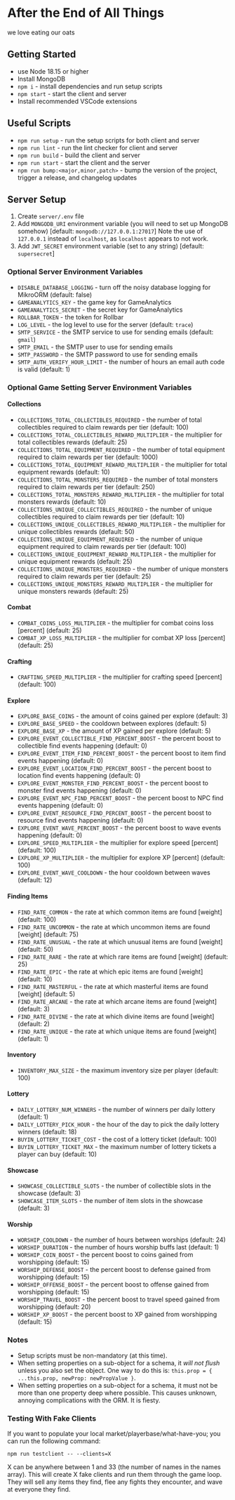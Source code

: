 # After the End of All Things

we love eating our oats

## Getting Started

- use Node 18.15 or higher
- Install MongoDB
- `npm i` - install dependencies and run setup scripts
- `npm start` - start the client and server
- Install recommended VSCode extensions

## Useful Scripts

- `npm run setup` - run the setup scripts for both client and server
- `npm run lint` - run the lint checker for client and server
- `npm run build` - build the client and server
- `npm run start` - start the client and the server
- `npm run bump:<major,minor,patch>` - bump the version of the project, trigger a release, and changelog updates

## Server Setup

1. Create `server/.env` file
1. Add `MONGODB_URI` environment variable (you will need to set up MongoDB somehow) [default: `mongodb://127.0.0.1:27017`] Note the use of `127.0.0.1` instead of `localhost`, as `localhost` appears to not work.
1. Add `JWT_SECRET` environment variable (set to any string) [default: `supersecret`]

### Optional Server Environment Variables

- `DISABLE_DATABASE_LOGGING` - turn off the noisy database logging for MikroORM (default: false)
- `GAMEANALYTICS_KEY` - the game key for GameAnalytics
- `GAMEANALYTICS_SECRET` - the secret key for GameAnalytics
- `ROLLBAR_TOKEN` - the token for Rollbar
- `LOG_LEVEL` - the log level to use for the server (default: `trace`)
- `SMTP_SERVICE` - the SMTP service to use for sending emails (default: `gmail`)
- `SMTP_EMAIL` - the SMTP user to use for sending emails
- `SMTP_PASSWORD` - the SMTP password to use for sending emails
- `SMTP_AUTH_VERIFY_HOUR_LIMIT` - the number of hours an email auth code is valid (default: 1)

### Optional Game Setting Server Environment Variables

#### Collections

- `COLLECTIONS_TOTAL_COLLECTIBLES_REQUIRED` - the number of total collectibles required to claim rewards per tier (default: 100)
- `COLLECTIONS_TOTAL_COLLECTIBLES_REWARD_MULTIPLIER` - the multiplier for total collectibles rewards (default: 25)
- `COLLECTIONS_TOTAL_EQUIPMENT_REQUIRED` - the number of total equipment required to claim rewards per tier (default: 1000)
- `COLLECTIONS_TOTAL_EQUIPMENT_REWARD_MULTIPLIER` - the multiplier for total equipment rewards (default: 10)
- `COLLECTIONS_TOTAL_MONSTERS_REQUIRED` - the number of total monsters required to claim rewards per tier (default: 250)
- `COLLECTIONS_TOTAL_MONSTERS_REWARD_MULTIPLIER` - the multiplier for total monsters rewards (default: 10)
- `COLLECTIONS_UNIQUE_COLLECTIBLES_REQUIRED` - the number of unique collectibles required to claim rewards per tier (default: 10)
- `COLLECTIONS_UNIQUE_COLLECTIBLES_REWARD_MULTIPLIER` - the multiplier for unique collectibles rewards (default: 50)
- `COLLECTIONS_UNIQUE_EQUIPMENT_REQUIRED` - the number of unique equipment required to claim rewards per tier (default: 100)
- `COLLECTIONS_UNIQUE_EQUIPMENT_REWARD_MULTIPLIER` - the multiplier for unique equipment rewards (default: 25)
- `COLLECTIONS_UNIQUE_MONSTERS_REQUIRED` - the number of unique monsters required to claim rewards per tier (default: 25)
- `COLLECTIONS_UNIQUE_MONSTERS_REWARD_MULTIPLIER` - the multiplier for unique monsters rewards (default: 25)

#### Combat

- `COMBAT_COINS_LOSS_MULTIPLIER` - the multiplier for combat coins loss [percent] (default: 25)
- `COMBAT_XP_LOSS_MULTIPLIER` - the multiplier for combat XP loss [percent] (default: 25)

#### Crafting

- `CRAFTING_SPEED_MULTIPLIER` - the multiplier for crafting speed [percent] (default: 100)

#### Explore

- `EXPLORE_BASE_COINS` - the amount of coins gained per explore (default: 3)
- `EXPLORE_BASE_SPEED` - the cooldown between explores (default: 5)
- `EXPLORE_BASE_XP` - the amount of XP gained per explore (default: 5)
- `EXPLORE_EVENT_COLLECTIBLE_FIND_PERCENT_BOOST` - the percent boost to collectible find events happening (default: 0)
- `EXPLORE_EVENT_ITEM_FIND_PERCENT_BOOST` - the percent boost to item find events happening (default: 0)
- `EXPLORE_EVENT_LOCATION_FIND_PERCENT_BOOST` - the percent boost to location find events happening (default: 0)
- `EXPLORE_EVENT_MONSTER_FIND_PERCENT_BOOST` - the percent boost to monster find events happening (default: 0)
- `EXPLORE_EVENT_NPC_FIND_PERCENT_BOOST` - the percent boost to NPC find events happening (default: 0)
- `EXPLORE_EVENT_RESOURCE_FIND_PERCENT_BOOST` - the percent boost to resource find events happening (default: 0)
- `EXPLORE_EVENT_WAVE_PERCENT_BOOST` - the percent boost to wave events happening (default: 0)
- `EXPLORE_SPEED_MULTIPLIER` - the multiplier for explore speed [percent] (default: 100)
- `EXPLORE_XP_MULTIPLIER` - the multiplier for explore XP [percent] (default: 100)
- `EXPLORE_EVENT_WAVE_COOLDOWN` - the hour cooldown between waves (default: 12)

#### Finding Items

- `FIND_RATE_COMMON` - the rate at which common items are found [weight] (default: 100)
- `FIND_RATE_UNCOMMON` - the rate at which uncommon items are found [weight] (default: 75)
- `FIND_RATE_UNUSUAL` - the rate at which unusual items are found [weight] (default: 50)
- `FIND_RATE_RARE` - the rate at which rare items are found [weight] (default: 25)
- `FIND_RATE_EPIC` - the rate at which epic items are found [weight] (default: 10)
- `FIND_RATE_MASTERFUL` - the rate at which masterful items are found [weight] (default: 5)
- `FIND_RATE_ARCANE` - the rate at which arcane items are found [weight] (default: 3)
- `FIND_RATE_DIVINE` - the rate at which divine items are found [weight] (default: 2)
- `FIND_RATE_UNIQUE` - the rate at which unique items are found [weight] (default: 1)

#### Inventory

- `INVENTORY_MAX_SIZE` - the maximum inventory size per player (default: 100)

#### Lottery

- `DAILY_LOTTERY_NUM_WINNERS` - the number of winners per daily lottery (default: 1)
- `DAILY_LOTTERY_PICK_HOUR` - the hour of the day to pick the daily lottery winners (default: 18)
- `BUYIN_LOTTERY_TICKET_COST` - the cost of a lottery ticket (default: 100)
- `BUYIN_LOTTERY_TICKET_MAX` - the maximum number of lottery tickets a player can buy (default: 10)

#### Showcase

- `SHOWCASE_COLLECTIBLE_SLOTS` - the number of collectible slots in the showcase (default: 3)
- `SHOWCASE_ITEM_SLOTS` - the number of item slots in the showcase (default: 3)

#### Worship

- `WORSHIP_COOLDOWN` - the number of hours between worships (default: 24)
- `WORSHIP_DURATION` - the number of hours worship buffs last (default: 1)
- `WORSHIP_COIN_BOOST` - the percent boost to coins gained from worshipping (default: 15)
- `WORSHIP_DEFENSE_BOOST` - the percent boost to defense gained from worshipping (default: 15)
- `WORSHIP_OFFENSE_BOOST` - the percent boost to offense gained from worshipping (default: 15)
- `WORSHIP_TRAVEL_BOOST` - the percent boost to travel speed gained from worshipping (default: 20)
- `WORSHIP_XP_BOOST` - the percent boost to XP gained from worshipping (default: 15)

### Notes

- Setup scripts must be non-mandatory (at this time).
- When setting properties on a sub-object for a schema, it _will not flush_ unless you also set the object. One way to do this is: `this.prop = { ...this.prop, newProp: newPropValue }`.
- When setting properties on a sub-object for a schema, it must not be more than one property deep where possible. This causes unknown, annoying complications with the ORM. It is fiesty.

### Testing With Fake Clients

If you want to populate your local market/playerbase/what-have-you; you can run the following command:

```
npm run testclient -- --clients=X
```

X can be anywhere between 1 and 33 (the number of names in the names array). This will create X fake clients and run them through the game loop. They will sell any items they find, flee any fights they encounter, and wave at everyone they find.
